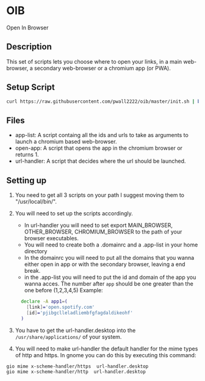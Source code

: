 # OIB

Open In Browser

## Description

This set of scripts lets you choose where to open your links, in a main web-browser, a secondary web-browser or a chromium app (or PWA).

## Setup Script

```sh
curl https://raw.githubusercontent.com/pwall2222/oib/master/init.sh | bash
```

## Files

* app-list: A script containg all the ids and urls to take as arguments to launch a chromium based web-browser.
* open-app: A script that opens the app in the chromium browser or returns 1.
* url-handler: A script that decides where the url should be launched.

## Setting up

1. You need to get all 3 scripts on your path I suggest moving them to "/usr/local/bin/".
2. You will need to set up the scripts accordingly.
   * In url-handler you will need to set export MAIN_BROWSER, OTHER_BROWSER, CHROMIUM_BROWSER to the path of your browser executables.
   * You will need to create both a .domainrc and a .app-list in your home directory
   * In the domainrc you will need to put all the domains that you wanna either open in app or with the secondary browser, leaving a end break.
   * in the .app-list you will need to put the id and domain of the app you wanna acces. The number after `app` should be one greater than the one before (1,2,3,4,5) Example:

   ```sh
     declare -A app1=(
       [link]='open.spotify.com'
       [id]='pjibgclleladliembfgfagdaldikeohf'
     )
   ```

3. You have to get the url-handler.desktop into the `/usr/share/applications/` of your system.
4. You will need to make url-handler the default handler for the mime types of http and https. In gnome you can do this by executing this command:

```sh
gio mime x-scheme-handler/https  url-handler.desktop
gio mime x-scheme-handler/http  url-handler.desktop
```
